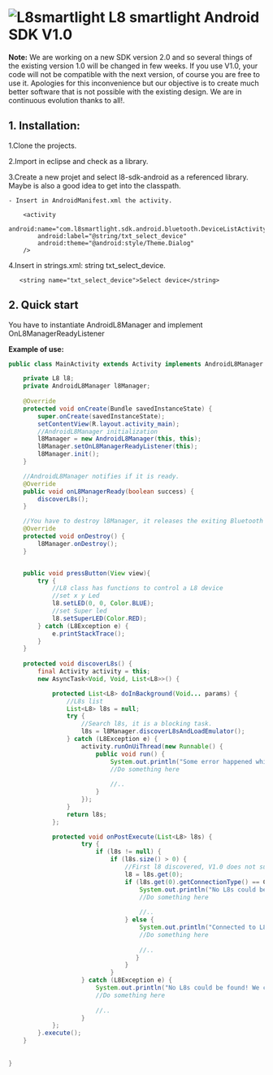 ![L8smartlight](http://corcheaymedia.com/l8/wp-content/plugins/wp-l8-styles/images/logo.png)
L8 smartlight Android SDK V1.0
=========================

**Note:** 
We are working on a new SDK version 2.0 and so several things of the existing version 1.0 will be changed in few weeks. If you use V1.0, your code will not be compatible with the next version, of course you are free to use it. Apologies for this inconvenience but our objective is to create much better software that is not possible with the existing design. We are in continuous evolution thanks to all!.

## 1. Installation:

1.Clone the projects. 
    
2.Import in eclipse and check as a library.
    
3.Create a new projet and select l8-sdk-android as a referenced library. Maybe is also a good idea to get into the classpath.
    
    - Insert in AndroidManifest.xml the activity.

        <activity
            android:name="com.l8smartlight.sdk.android.bluetooth.DeviceListActivity"
            android:label="@string/txt_select_device"
            android:theme="@android:style/Theme.Dialog" 
        />
 
4.Insert in strings.xml: string txt_select_device.

       <string name="txt_select_device">Select device</string>

	   

## 2. Quick start

You have to instantiate AndroidL8Manager and implement OnL8ManagerReadyListener

**Example of use:**

```java
public class MainActivity extends Activity implements AndroidL8Manager.OnL8ManagerReadyListener{

	private L8 l8;
	private AndroidL8Manager l8Manager;
	
	@Override
	protected void onCreate(Bundle savedInstanceState) {
		super.onCreate(savedInstanceState);
		setContentView(R.layout.activity_main);
		//AndroidL8Manager initialization
		l8Manager = new AndroidL8Manager(this, this);
		l8Manager.setOnL8ManagerReadyListener(this);
		l8Manager.init();
	}

	//AndroidL8Manager notifies if it is ready.
	@Override
	public void onL8ManagerReady(boolean success) {
		discoverL8s();
	}

	//You have to destroy l8Manager, it releases the exiting Bluetooth connection
	@Override
	protected void onDestroy() {
		l8Manager.onDestroy();
	}


	public void pressButton(View view){
		try {
			//L8 class has functions to control a L8 device 
			//set x y Led
			l8.setLED(0, 0, Color.BLUE);
			//set Super led
			l8.setSuperLED(Color.RED);
		} catch (L8Exception e) {
			e.printStackTrace();
		}
	}
	
	protected void discoverL8s() {
		final Activity activity = this;
		new AsyncTask<Void, Void, List<L8>>() {

			protected List<L8> doInBackground(Void... params) {
				//L8s list
				List<L8> l8s = null;
				try {
					//Search l8s, it is a blocking task. 
					l8s = l8Manager.discoverL8sAndLoadEmulator();
				} catch (L8Exception e) {
					activity.runOnUiThread(new Runnable() {
						public void run() {
							System.out.println("Some error happened while discovering L8s! You will not be able to set any light.");
							//Do something here
								
							//..
						}
					});
				}
				return l8s;
			};

			protected void onPostExecute(List<L8> l8s) {
					try {
						if (l8s != null) {
							if (l8s.size() > 0) {
								//First l8 discovered, V1.0 does not support multicontrol.
								l8 = l8s.get(0);
								if (l8s.get(0).getConnectionType() == ConnectionType.RESTful) {
									System.out.println("No L8s could be found! A simul8tor was created for you. You can find it at"+  l8.getConnectionURL());    
									//Do something here
									
									//..
								} else {
									System.out.println("Connected to L8");
									//Do something here
									
									//..
								   }
								}
							}
					} catch (L8Exception e) {
						System.out.println("No L8s could be found! We coldn't create a simul8tor neither... You will not be able to set any light.");
						//Do something here
						
						//..
					}
			};
		}.execute();
	}
	
	
}


```
